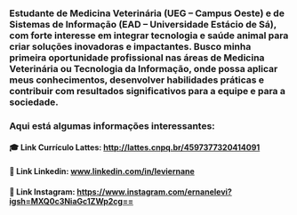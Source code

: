 ### Estudante de Medicina Veterinária (UEG – Campus Oeste) e de Sistemas de Informação (EAD – Universidade Estácio de Sá), com forte interesse em integrar tecnologia e saúde animal para criar soluções inovadoras e impactantes. Busco minha primeira oportunidade profissional nas áreas de Medicina Veterinária ou Tecnologia da Informação, onde possa aplicar meus conhecimentos, desenvolver habilidades práticas e contribuir com resultados significativos para a equipe e para a sociedade.

### Aqui está algumas informações interessantes:
#### 🎓 Link Currículo Lattes: http://lattes.cnpq.br/4597377320414091
#### 💼 Link Linkedin: www.linkedin.com/in/leviernane
#### 📸 Link Instagram: https://www.instagram.com/ernanelevi?igsh=MXQ0c3NiaGc1ZWp2cg==
